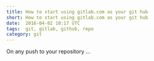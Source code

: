 ```yaml
---
title: How to start using gitlab.com as your git hub
short: How to start using gitlab.com as your git hub
date:  2016-04-02 10:17 UTC
tags:  git, gitlab, github, repo
category: git
---
```


On any push to your repository ...